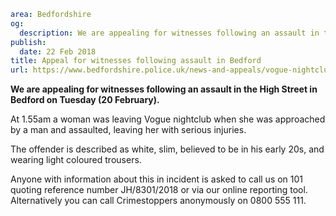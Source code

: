 ```yaml
area: Bedfordshire
og:
  description: We are appealing for witnesses following an assault in the High Street in Bedford on Tuesday (20 February).
publish:
  date: 22 Feb 2018
title: Appeal for witnesses following assault in Bedford
url: https://www.bedfordshire.police.uk/news-and-appeals/vogue-nightclub-assault-feb18
```

**We are appealing for witnesses following an assault in the High Street in Bedford on Tuesday (20 February).**

At 1.55am a woman was leaving Vogue nightclub when she was approached by a man and assaulted, leaving her with serious injuries.

The offender is described as white, slim, believed to be in his early 20s, and wearing light coloured trousers.

Anyone with information about this in incident is asked to call us on 101 quoting reference number JH/8301/2018 or via our online reporting tool. Alternatively you can call Crimestoppers anonymously on 0800 555 111.
